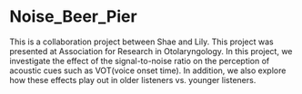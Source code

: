 # Noise_Beer_Pier
This is a collaboration project between Shae and Lily. This project was presented at Association for Research in Otolaryngology.
In this project, we investigate the effect of the signal-to-noise ratio on the perception of acoustic cues such as VOT(voice onset time).
In addition, we also explore how these effects play out in older listeners vs. younger listeners. 
